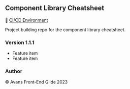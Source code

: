 ## Component Library Cheatsheet

🚀 [CI/CD Environment](https://edwinsch.github.io/component-library-cheatsheet/)

Project building repo for the component library cheatsheet.

### Version 1.1.1

- Feature item
- Feature item

### Author

&copy; Avans Front-End Gilde 2023
